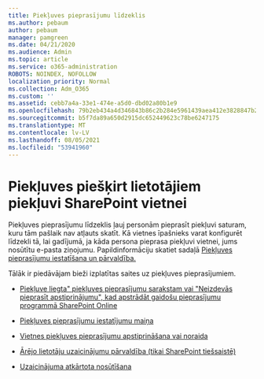 ```yaml
---
title: Piekļuves pieprasījumu līdzeklis
ms.author: pebaum
author: pebaum
manager: pamgreen
ms.date: 04/21/2020
ms.audience: Admin
ms.topic: article
ms.service: o365-administration
ROBOTS: NOINDEX, NOFOLLOW
localization_priority: Normal
ms.collection: Adm_O365
ms.custom: ''
ms.assetid: cebb7a4a-33e1-474e-a5d0-dbd02a80b1e9
ms.openlocfilehash: 79b2eb434a4d346843b86c2b284e5961439aea412e3828847b28927a08f17a70
ms.sourcegitcommit: b5f7da89a650d2915dc652449623c78be6247175
ms.translationtype: MT
ms.contentlocale: lv-LV
ms.lasthandoff: 08/05/2021
ms.locfileid: "53941960"
---
```

# <a name="give-users-access-to-sharepoint-site"></a>Piekļuves piešķirt lietotājiem piekļuvi SharePoint vietnei

Piekļuves pieprasījumu līdzeklis ļauj personām pieprasīt piekļuvi saturam, kuru tām pašlaik nav atļauts skatīt. Kā vietnes īpašnieks varat konfigurēt līdzekli tā, lai gadījumā, ja kāda persona pieprasa piekļuvi vietnei, jums nosūtītu e-pasta ziņojumu. Papildinformāciju skatiet sadaļā [Piekļuves pieprasījumu iestatīšana un pārvaldība.](https://support.office.com/article/set-up-and-manage-access-requests-94b26e0b-2822-49d4-929a-8455698654b3)

Tālāk ir piedāvājam bieži izplatītas saites uz piekļuves pieprasījumiem.

- [Piekļuve liegta" piekļuves pieprasījumu sarakstam vai "Neizdevās pieprasīt apstiprinājumu", kad apstrādāt gaidošu pieprasījumu programmā SharePoint Online](https://docs.microsoft.com/sharepoint/support/sharing-and-permissions/request-approval-failed)

- [Piekļuves pieprasījumu iestatījumu maiņa](https://support.office.com/article/set-up-and-manage-access-requests-94b26e0b-2822-49d4-929a-8455698654b3#bk_enableallow)

- [Vietnes piekļuves pieprasījumu apstiprināšana vai noraida](https://support.office.com/article/set-up-and-manage-access-requests-94b26e0b-2822-49d4-929a-8455698654b3#__toc374462558)

- [Ārējo lietotāju uzaicinājumu pārvaldība (tikai SharePoint tiešsaistē)](https://support.office.com/article/set-up-and-manage-access-requests-94b26e0b-2822-49d4-929a-8455698654b3#__toc334189260)

- [Uzaicinājuma atkārtota nosūtīšana](https://support.office.com/article/set-up-and-manage-access-requests-94b26e0b-2822-49d4-929a-8455698654b3#__toc374462560)



